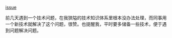 [issue](https://github.com/hoperyy/blog/issues/60)

前几天遇到一个技术问题，在我狭隘的技术知识体系里根本没办法处理，而同事用一个新技术就解决了这个问题，很赞。也提醒我，平时要多储备一些技术，便于遇到问题解决问题。